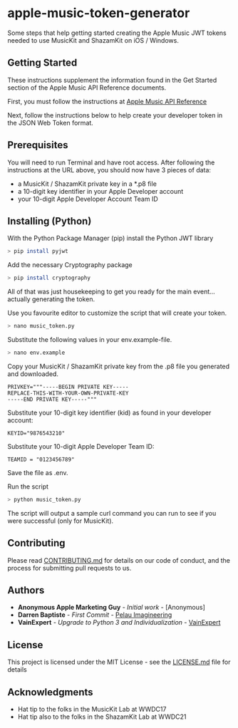 # apple-music-token-generator

Some steps that help getting started creating the Apple Music JWT tokens needed to use MusicKit and ShazamKit on iOS / Windows.

## Getting Started

These instructions supplement the information found in the Get Started section of the Apple Music API Reference documents.

First, you must follow the instructions at [Apple Music API Reference](https://developer.apple.com/library/content/documentation/NetworkingInternetWeb/Conceptual/AppleMusicWebServicesReference/SetUpWebServices.html#//apple_ref/doc/uid/TP40017625-CH2-SW1)

Next, follow the instructions below to help create your developer token in the JSON Web Token format.

## Prerequisites

You will need to run Terminal and have root access.
After following the instructions at the URL above, you should now have 3 pieces of data:

- a MusicKit / ShazamKit private key in a *.p8 file
- a 10-digit key identifier in your Apple Developer account
- your 10-digit Apple Developer Account Team ID

## Installing (Python)

With the Python Package Manager (pip) install the Python JWT library

```bash
> pip install pyjwt
```

Add the necessary Cryptography package

```bash
> pip install cryptography
```

All of that was just housekeeping to get you ready for the main event... actually generating the token.

Use you favourite editor to customize the script that will create your token.

```bash
> nano music_token.py
```

Substitute the following values in your env.example-file.

```bash
> nano env.example
```

Copy your MusicKit / ShazamKit private key from the .p8 file you generated and downloaded.

```env
PRIVKEY="""-----BEGIN PRIVATE KEY-----
REPLACE-THIS-WITH-YOUR-OWN-PRIVATE-KEY
-----END PRIVATE KEY-----"""
```

Substitute your 10-digit key identifier (kid) as found in your developer account:

```env
KEYID="9876543210"
```

Substitute your 10-digit Apple Developer Team ID:

```env
TEAMID = "0123456789"
```

Save the file as .env.

Run the script

```bash
> python music_token.py
```

The script will output a sample curl command you can run to see if you were successful (only for MusicKit).

## Contributing

Please read [CONTRIBUTING.md](CONTRIBUTING.md) for details on our code of conduct, and the process for submitting pull requests to us.

## Authors

- **Anonymous Apple Marketing Guy** - *Initial work* - [Anonymous]
- **Darren Baptiste** - *First Commit* - [Pelau Imagineering](https://github.com/pelauimagineering)
- **VainExpert** - *Upgrade to Python 3 and Individualization* - [VainExpert](https://github.com/VainExpert)

## License

This project is licensed under the MIT License - see the [LICENSE.md](LICENSE.md) file for details

## Acknowledgments

- Hat tip to the folks in the MusicKit Lab at WWDC17
- Hat tip also to the folks in the ShazamKit Lab at WWDC21
